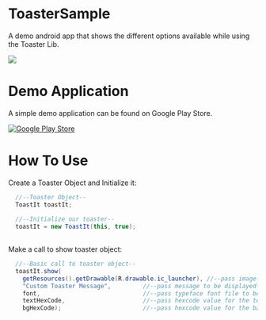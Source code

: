 ToasterSample
=============

A demo android app that shows the different options available while using the Toaster Lib.


<img src="http://i34.photobucket.com/albums/d147/cking24343/Github/collection_framed_zps5aac1aea.png" />

Demo Application
================
A simple demo application can be found on Google Play Store.

<a href="https://play.google.com/store/apps/details?id=king.chad.toastersample">
  <img alt="Google Play Store"
       src="https://developer.android.com/images/brand/en_app_rgb_wo_60.png" />
</a>


How To Use
==============
Create a Toaster Object and Initialize it:
```java
  //--Toaster Object--
  ToastIt toastIt;
	
  //--Initialize our toaster--
  toastIt = new ToastIt(this, true);
  
```

Make a call to show toaster object:
```java
  //--Basic call to toaster object--
  toastIt.show(
	getResources().getDrawable(R.drawable.ic_launcher), //--pass image--
	"Custom Toaster Message",         //--pass message to be displayed--
	font,                             //--pass typeface font file to be used--
	textHexCode,                      //--pass hexcode value for the text color of toaster--
	bgHexCode);                       //--pass hexcode value for the background color of toaster--
```
